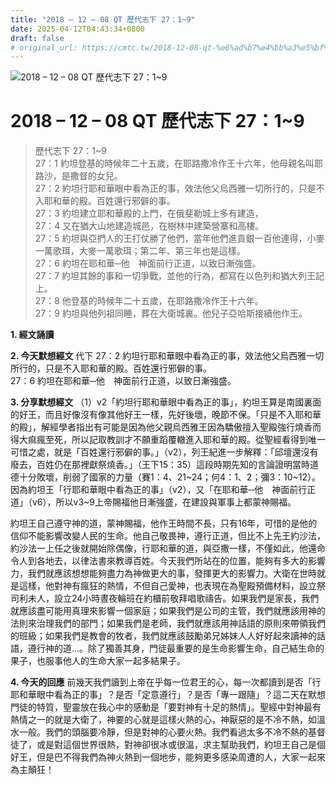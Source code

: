 ```yaml
---
title: "2018 – 12 – 08 QT 歷代志下 27：1~9"
date: 2025-04-12T04:43:34+0800
draft: false
# original_url: https://cmtc.tw/2018-12-08-qt-%e6%ad%b7%e4%bb%a3%e5%bf%97%e4%b8%8b-27%ef%bc%9a19
---
```


![2018 – 12 – 08 QT 歷代志下 27：1\~9](/images/qt.jpg   "2018 – 12 – 08 QT 歷代志下 27：1\~9")

# 2018 – 12 – 08 QT 歷代志下 27：1\~9

> 歷代志下 27：1\~9  
> 27：1 約坦登基的時候年二十五歲，在耶路撒冷作王十六年，他母親名叫耶路沙，是撒督的女兒。  
> 27：2 約坦行耶和華眼中看為正的事，效法他父烏西雅一切所行的，只是不入耶和華的殿。百姓還行邪僻的事。  
> 27：3 約坦建立耶和華殿的上門，在俄斐勒城上多有建造，  
> 27：4 又在猶大山地建造城邑，在樹林中建築營寨和高樓。  
> 27：5 約坦與亞捫人的王打仗勝了他們，當年他們進貢銀一百他連得，小麥一萬歌珥，大麥一萬歌珥；第二年、第三年也是這樣。  
> 27：6 約坦在耶和華─他　神面前行正道，以致日漸強盛。  
> 27：7 約坦其餘的事和一切爭戰，並他的行為，都寫在以色列和猶大列王記上。  
> 27：8 他登基的時候年二十五歲，在耶路撒冷作王十六年。  
> 27：9 約坦與他列祖同睡，葬在大衛城裏。他兒子亞哈斯接續他作王。

**1. 經文誦讀**

**2.  今天默想經文**
代下 27：2 約坦行耶和華眼中看為正的事，效法他父烏西雅一切所行的，只是不入耶和華的殿。百姓還行邪僻的事。  
27：6 約坦在耶和華─他　神面前行正道，以致日漸強盛。

**3. 分享默想經文**
（1）v2「約坦行耶和華眼中看為正的事」，約坦王算是南國裏面的好王，而且好像沒有像其他好王一樣，先好後壞，晚節不保。「只是不入耶和華的殿」，解經學者指出有可能是因為他父親烏西雅王因為驕傲擅入聖殿強行燒香而得大痲瘋至死，所以記取教訓才不願重蹈覆轍進入耶和華的殿。從聖經看得到唯一可惜之處，就是「百姓還行邪僻的事。」（v2），列王紀進一步解釋：「邱壇還沒有廢去，百姓仍在那裡獻祭燒香。」（王下15：35）這段時期先知的言論證明當時道德十分敗壞，削弱了國家的力量（賽1：4、21\~24；何4：1、2；彌3：10\~12）。因為約坦王「行耶和華眼中看為正的事」（v2），又「在耶和華─他　神面前行正道」（v6），所以v3\~9上帝賜福他日漸強盛，在建設與軍事上都蒙神賜福。

約坦王自己遵守神的道，蒙神賜福，他作王時間不長，只有16年，可惜的是他的信仰不能影響改變人民的生命。他自己敬畏神，遵行正道，但比不上先王約沙法，約沙法一上任之後就開始除偶像，行耶和華的道，與亞撒一樣，不僅如此，他還命令人到各地去，以律法書來教導百姓。今天我們所站在的位置，能夠有多大的影響力，我們就應該想想能夠盡力為神做更大的事，發揮更大的影響力。大衛在世時就是這樣，他對神有瘋狂的熱情，不但自己愛神，也表現在為聖殿預備材料，設立祭司利未人，設立24小時晝夜輪班在約櫃前敬拜唱歌禱告。如果我們是家長，我們就應該盡可能用真理來影響一個家庭；如果我們是公司的主管，我們就應該用神的法則來治理我們的部門；如果我們是老師，我們就應該用神話語的原則來帶領我們的班級；如果我們是教會的牧者，我們就應該鼓勵弟兄姊妹人人好好起來讀神的話語，遵行神的道…。除了獨善其身，門徒最重要的是生命影響生命，自己結生命的果子，也服事他人的生命大家一起多結果子。

**4. 今天的回應**
前幾天我們讀到上帝在乎每一位君王的心，每一次都讀到是否「行耶和華眼中看為正的事」？是否「定意遵行」？是否「專一跟隨」？這二天在默想門徒的特質，聖靈放在我心中的感動是「要對神有十足的熱情」。聖經中對神最有熱情之一的就是大衛了，神要的心就是這樣火熱的心，神厭惡的是不冷不熱，如溫水一般。我們的頭腦要冷靜，但是對神的心要火熱。我們看過太多不冷不熱的基督徒了，或是對這個世界很熱，對神卻很冰或很溫，求主幫助我們，約坦王自己是個好王，但是巴不得我們為神火熱到一個地步，能夠更多感染周遭的人，大家一起來為主顛狂！
